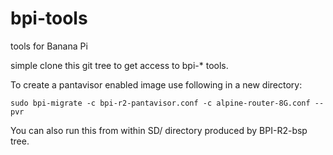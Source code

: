 # bpi-tools
tools for Banana Pi

simple clone this git tree to get access to bpi-* tools.

To create a pantavisor enabled image use following in a new directory:

```
sudo bpi-migrate -c bpi-r2-pantavisor.conf -c alpine-router-8G.conf --pvr
```

You can also run this from within SD/ directory produced by BPI-R2-bsp tree.


